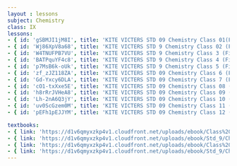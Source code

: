 ```yaml
--- 
layout : lessons 
subject: Chemistry
class: IX
lessons: 
- { id: 'gSBMJI1jM8I', title: 'KITE VICTERS STD 09 Chemistry Class 01(First Bell-ഫസ്റ്റ് ബെല്‍)' }
- { id: 'Wj86XpV8a68', title: 'KITE VICTERS STD 9 Chemistry Class 02 (First Bell-ഫസ്റ്റ് ബെല്‍)' }
- { id: 'W4TNUFPB7VU', title: 'KITE VICTERS STD 9 Chemistry Class 3 (First Bell-ഫസ്റ്റ് ബെല്‍)' }
- { id: 'BATPquYF4c8', title: 'KITE VICTERS STD 9 Chemistry Class 4 (First Bell-ഫസ്റ്റ് ബെല്‍)' }
- { id: 'p7MsB6k-oUk', title: 'KITE VICTERS STD 9 Chemistry Class 5 (First Bell-ഫസ്റ്റ് ബെല്‍)' }
- { id: 'zf_zJZ118ZA', title: 'KITE VICTERS STD 09 Chemistry Class 6 (First Bell-ഫസ്റ്റ് ബെല്‍)' }
- { id: 'Gd-Yxcy6DLA', title: 'KITE VICTERS STD 09 Chemistry Class 7 (First Bell-ഫസ്റ്റ് ബെല്‍)' }
- { id: 'cO1-txXxe5E', title: 'KITE VICTERS STD 09 Chemistry Class 08 (First Bell-ഫസ്റ്റ് ബെല്‍)' }
- { id: 'h8rRrJVHeA8', title: 'KITE VICTERS STD 09 Chemistry Class 09 (First Bell-ഫസ്റ്റ് ബെല്‍)' }
- { id: 'Lh-2nA6Q3jY', title: 'KITE VICTERS STD 09 Chemistry Class 10 (First Bell-ഫസ്റ്റ് ബെല്‍)' }
- { id: 'uv0ScGzem0M', title: 'KITE VICTERS STD 09 Chemistry Class 11 (First Bell-ഫസ്റ്റ് ബെല്‍)' }
- { id: 'pEFh1pEJJYM', title: 'KITE VICTERS STD 09 Chemistry Class 12 (First Bell-ഫസ്റ്റ് ബെല്‍)' }

textbooks:
- { link: 'https://d1v6qmyxzkp4v1.cloudfront.net/uploads/ebook/Class%209/Chemistry_9_E_Vol_1/Chemistry_9_E_Vol_1.pdf', title: 'Chemistry Part -1' , medium: 'English' }
- { link: 'https://d1v6qmyxzkp4v1.cloudfront.net/uploads/ebook/Std_9/Chemistry-IX-%20(E)%20Vol-2/Chemistry-IX-%20(E)%20Vol-2.pdf', title: 'Chemistry Part -2' , medium: 'English' }
- { link: 'https://d1v6qmyxzkp4v1.cloudfront.net/uploads/ebook/Class%209/Chemistry_IX_M_PART_1/Chemistry_IX_M_PART_1.pdf', title: 'Chemistry Part -1' , medium: 'Malayalam' }
- { link: 'https://d1v6qmyxzkp4v1.cloudfront.net/uploads/ebook/Std_9/Chemistry-IX-%20(M)PART%20_2/Chemistry-IX-%20(M)PART%20_2.pdf', title: 'Chemistry Part -2' , medium: 'Malayalam' }
--- 
```

